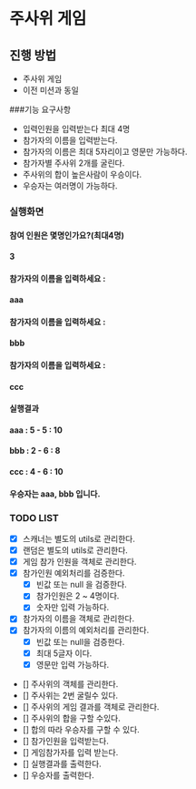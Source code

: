 # 주사위 게임
## 진행 방법
* 주사위 게임
* 이전 미션과 동일

###기능 요구사항
* 입력인원을 입력받는다 최대 4명
* 참가자의 이름을 입력받는다.
* 참가자의 이름은 최대 5자리이고 영문만 가능하다.
* 참가자별 주사위 2개를 굴린다.
* 주사위의 합이 높은사람이 우승이다.
* 우승자는 여러명이 가능하다.

### 실행화면
#### 참여 인원은 몇명인가요?(최대4명)
#### 3
#### 참가자의 이름을 입력하세요 :
#### aaa
#### 참가자의 이름을 입력하세요 :
#### bbb
#### 참가자의 이름을 입력하세요 :
#### ccc
#### 실행결과
#### aaa : 5 - 5 : 10
#### bbb : 2 - 6 : 8
#### ccc : 4 - 6 : 10
#### 우승자는 aaa, bbb 입니다.

### TODO LIST
- [x] 스캐너는 별도의 utils로 관리한다.
- [x] 랜덤은 별도의 utils로 관리한다.  
- [x] 게임 참가 인원을 객체로 관리한다.
- [x] 참가인원 예외처리를 검증한다.
  - [x] 빈값 또는 null 을 검증한다.
  - [x] 참가인원은 2 ~ 4명이다.
  - [x] 숫자만 입력 가능하다.
- [x] 참가자의 이름을 객체로 관리한다.
- [x] 참가자의 이름의 예외처리를 관리한다.
  - [x] 빈값 또는 null을 검증한다.
  - [x] 최대 5글자 이다.
  - [x] 영문만 입력 가능하다.
- [] 주사위의 객체를 관리한다.
- [] 주사위는 2번 굴릴수 있다.
- [] 주사위의 게임 결과를 객체로 관리한다.
- [] 주사위의 합을 구할 수있다.
- [] 합의 따라 우승자를 구할 수 있다.
- [] 참가인원을 입력받는다.
- [] 게임참가자를 입력 받는다.  
- [] 실행결과를 출력한다.
- [] 우승자를 출력한다.